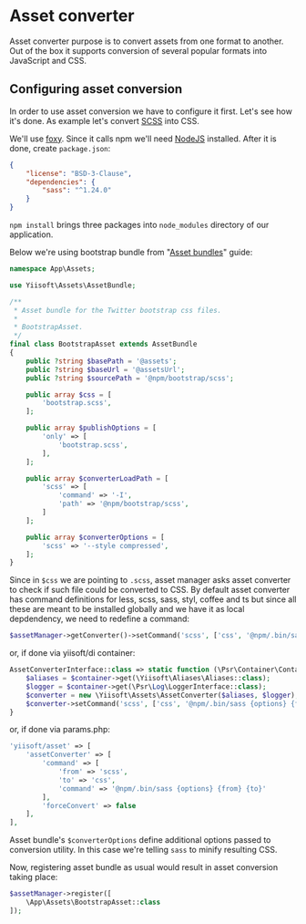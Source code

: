 # Asset converter

Asset converter purpose is to convert assets from one format to another. Out of the box it supports conversion of
several popular formats into JavaScript and CSS.

## Configuring asset conversion

In order to use asset conversion we have to configure it first. Let's see how it's done. As example
let's convert [SCSS](https://sass-lang.com/) into CSS.  


We'll use [foxy](https://github.com/fxpio/foxy). Since it calls npm we'll need [NodeJS](https://nodejs.org/en/) installed.
After it is done, create `package.json`:

```json
{
    "license": "BSD-3-Clause",
    "dependencies": {
        "sass": "^1.24.0"
    }
}
```

`npm install` brings three packages into `node_modules` directory of our application.

Below we're using bootstrap bundle from "[Asset bundles](asset-bundles.md)" guide:

```php
namespace App\Assets;

use Yiisoft\Assets\AssetBundle;

/**
 * Asset bundle for the Twitter bootstrap css files.
 *
 * BootstrapAsset.
 */
final class BootstrapAsset extends AssetBundle
{
    public ?string $basePath = '@assets';
    public ?string $baseUrl = '@assetsUrl';
    public ?string $sourcePath = '@npm/bootstrap/scss';

    public array $css = [
        'bootstrap.scss',
    ];

    public array $publishOptions = [
        'only' => [
            'bootstrap.scss',
        ],
    ];

    public array $converterLoadPath = [
        'scss' => [
            'command' => '-I',
            'path' => '@npm/bootstrap/scss',
        ]
    ];

    public array $converterOptions = [
        'scss' => '--style compressed',
    ];
}
```

Since in `$css` we are pointing to `.scss`, asset manager asks asset converter to check if such file could be converted
to CSS. By default asset converter has command definitions for less, scss, sass, styl, coffee and ts but since all these
are meant to be installed globally and we have it as local depdendency, we need to redefine a command:

```php
$assetManager->getConverter()->setCommand('scss', ['css', '@npm/.bin/sass {options} {from} {to}']);
```  

or, if done via yiisoft/di container:

```php
AssetConverterInterface::class => static function (\Psr\Container\ContainerInterface $container) {
    $aliases = $container->get(\Yiisoft\Aliases\Aliases::class);
    $logger = $container->get(\Psr\Log\LoggerInterface::class);
    $converter = new \Yiisoft\Assets\AssetConverter($aliases, $logger);
    $converter->setCommand('scss', ['css', '@npm/.bin/sass {options} {from} {to}']);
}
```

or, if done via params.php:

```php
'yiisoft/asset' => [
    'assetConverter' => [
        'command' => [
            'from' => 'scss',
            'to' => 'css',
            'command' => '@npm/.bin/sass {options} {from} {to}'
        ],
        'forceConvert' => false
    ],
],
```


Asset bundle's `$converterOptions` define additional options passed to conversion utility. In this case we're telling `sass`
to minify resulting CSS.

Now, registering asset bundle as usual would result in asset conversion taking place:

```php
$assetManager->register([
    \App\Assets\BootstrapAsset::class
]);
```
